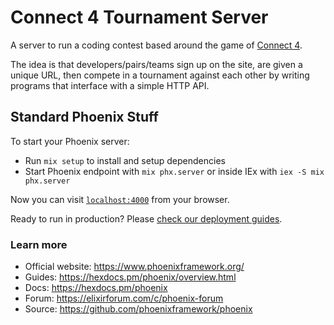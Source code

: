 # Connect 4 Tournament Server

A server to run a coding contest based around the game of [Connect
4](https://en.wikipedia.org/wiki/Connect_Four).

The idea is that developers/pairs/teams sign up on the site, are given a unique
URL, then compete in a tournament against each other by writing programs that
interface with a simple HTTP API.

## Standard Phoenix Stuff

To start your Phoenix server:

  * Run `mix setup` to install and setup dependencies
  * Start Phoenix endpoint with `mix phx.server` or inside IEx with `iex -S mix phx.server`

Now you can visit [`localhost:4000`](http://localhost:4000) from your browser.

Ready to run in production? Please [check our deployment guides](https://hexdocs.pm/phoenix/deployment.html).

### Learn more

  * Official website: https://www.phoenixframework.org/
  * Guides: https://hexdocs.pm/phoenix/overview.html
  * Docs: https://hexdocs.pm/phoenix
  * Forum: https://elixirforum.com/c/phoenix-forum
  * Source: https://github.com/phoenixframework/phoenix

